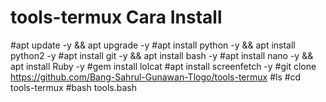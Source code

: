 # tools-termux Cara Install 

#apt update -y && apt upgrade -y
#apt install python -y && apt install python2 -y
#apt install git -y && apt install bash -y
#apt install nano -y && apt install Ruby -y
#gem install lolcat
#apt install screenfetch -y
#git clone https://github.com/Bang-Sahrul-Gunawan-Tlogo/tools-termux
#ls
#cd tools-termux
#bash tools.bash
